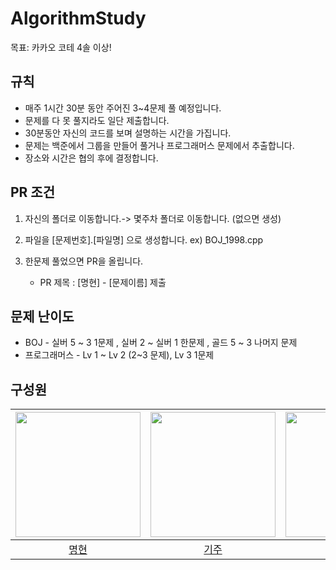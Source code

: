 # AlgorithmStudy
목표: 카카오 코테 4솔 이상!

## 규칙

- 매주 1시간 30분 동안 주어진 3~4문제 풀 예정입니다.
- 문제를 다 못 풀지라도 일단 제출합니다.
- 30분동안 자신의 코드를 보며 설명하는 시간을 가집니다.
- 문제는 백준에서 그룹을 만들어 풀거나 프로그래머스 문제에서 추출합니다.
- 장소와 시간은 협의 후에 결정합니다.


## PR 조건
1. 자신의 폴더로 이동합니다.-> 몇주차 폴더로 이동합니다. (없으면 생성)
2. 파일을 [문제번호].[파일명] 으로 생성합니다. ex) BOJ_1998.cpp
3. 한문제 풀었으면 PR을 올립니다.

    - PR 제목 : [명현] - [문제이름] 제출

## 문제 난이도

- BOJ - 실버 5 ~ 3 1문제 , 실버 2 ~ 실버 1 한문제 , 골드 5  ~ 3   나머지 문제
- 프로그래머스 - Lv 1 ~ Lv 2 (2~3 문제), Lv 3 1문제


## 구성원

| <img src="https://avatars.githubusercontent.com/u/91003734?v=4" alt="" width=200> | <img src="https://avatars.githubusercontent.com/u/90133076?v=4" alt="" width=200> | <img src="https://avatars.githubusercontent.com/u/52378919?v=4" alt="" width=200> |<img src="https://avatars.githubusercontent.com/u/112200350?v=4" alt="" width=200> |
|:--:|:--:|:--:|:--:|
| [명현](https://github.com/MyunghyunNero) | [기주](https://github.com/Wjadebea)|[기훈](https://github.com/gikhoon)|[우석](https://github.com/morenow98)|




